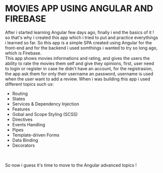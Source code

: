 # MOVIES APP USING ANGULAR AND FIREBASE
After i started learning Angular few days ago, finally i end the basics of it ! so that's why i created this app which i tried to put 
and practice everythings i learned so far. So this app is a simple SPA created using Angular for the front-end and for the backend i used somthings i wanted to 
try so long ago, which is Firebase. <br>This app shows movies informations and rating, and gives the users the ability to rate the movies them self and give they opinions, first,
user need to login or register in case he didn't have an account, for the registrasion, the app ask them for only their username an password, username is used when 
the user want to add a review.
When i was building this app i used different topics such us:
<ul>
  <li>Routing</li>
  <li>States</li>
  <li>Services & Dependency Injection</li>
  <li>Features</li>
  <li>Gobal and Scope Styling (SCSS)</li>
  <li>Directives</li>
  <li>Events Handling</li>
  <li>Pipes</li>
  <li>Template-driven Forms</li>
  <li>Data Binding</li>
  <li>Decorators</li>
</ul><br><br>
So now i guess it's time to move to the Angular advanced topics !
